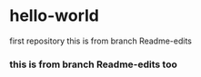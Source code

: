 # hello-world
first repository
this is from branch Readme-edits
### this is from branch  Readme-edits too
